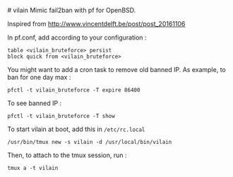 # vilain
Mimic fail2ban with pf for OpenBSD.

Inspired from http://www.vincentdelft.be/post/post_20161106

In pf.conf, add according to your configuration : 

    table <vilain_bruteforce> persist
    block quick from <vilain_bruteforce> 

You might want to add a cron task to remove old banned IP. As example, to ban for one day max : 

    pfctl -t vilain_bruteforce -T expire 86400

To see banned IP : 

    pfctl -t vilain_bruteforce -T show


To start vilain at boot, add this in ``/etc/rc.local``

```
/usr/bin/tmux new -s vilain -d /usr/local/bin/vilain
```

Then, to attach to the tmux session, run : 

```
tmux a -t vilain
```

